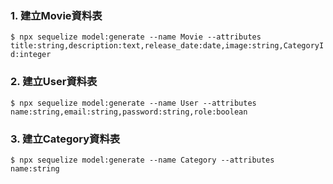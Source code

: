 ### 1. 建立Movie資料表
``
$ npx sequelize model:generate --name Movie --attributes title:string,description:text,release_date:date,image:string,CategoryId:integer
``
### 2. 建立User資料表
``
$ npx sequelize model:generate --name User --attributes name:string,email:string,password:string,role:boolean
``
### 3. 建立Category資料表
``
$ npx sequelize model:generate --name Category --attributes name:string
``